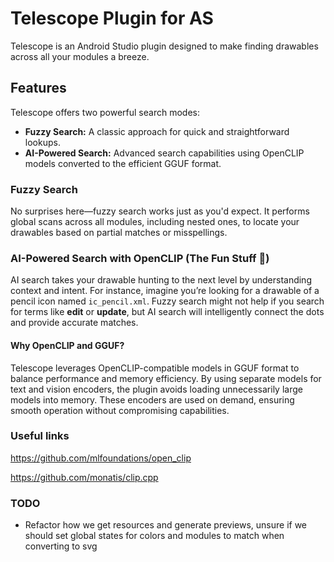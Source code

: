 # Telescope Plugin for AS

Telescope is an Android Studio plugin designed to make finding drawables across all your modules a breeze.

## Features

Telescope offers two powerful search modes:

- **Fuzzy Search:** A classic approach for quick and straightforward lookups.
- **AI-Powered Search:** Advanced search capabilities using OpenCLIP models converted to the efficient GGUF format.

### Fuzzy Search

No surprises here—fuzzy search works just as you'd expect. It performs global scans across all modules, including nested
ones, to locate your drawables based on partial matches or misspellings.

### AI-Powered Search with OpenCLIP (The Fun Stuff 🎉)

AI search takes your drawable hunting to the next level by understanding context and intent. For instance, imagine
you’re looking for a drawable of a pencil icon named `ic_pencil.xml`. Fuzzy search might not help if you search for
terms
like **edit** or **update**, but AI search will intelligently connect the dots and provide accurate matches.

#### Why OpenCLIP and GGUF?

Telescope leverages OpenCLIP-compatible models in GGUF format to balance performance and memory efficiency. By using
separate models for text and vision encoders, the plugin avoids loading unnecessarily large models into memory. These
encoders are used on demand, ensuring smooth operation without compromising capabilities.

### Useful links

https://github.com/mlfoundations/open_clip

https://github.com/monatis/clip.cpp

### TODO
 - Refactor how we get resources and generate previews, unsure if we should set global states for colors and modules to match when converting to svg